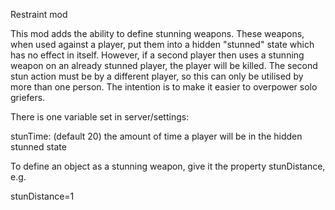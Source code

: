 Restraint mod

This mod adds the ability to define stunning weapons. These weapons, when used against
a player, put them into a hidden "stunned" state which has no effect in itself. However,
if a second player then uses a stunning weapon on an already stunned player, the player
will be killed. The second stun action must be by a different player, so this can only
be utilised by more than one person. The intention is to make it easier to overpower
solo griefers.

There is one variable set in server/settings:

stunTime: (default 20) the amount of time a player will be in the hidden stunned state

To define an object as a stunning weapon, give it the property stunDistance, e.g.

stunDistance=1
